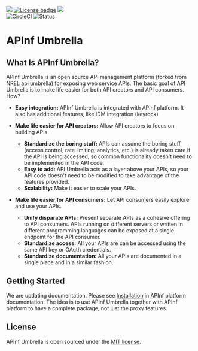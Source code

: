 [![](https://nexus.lab.fiware.org/repository/raw/public/badges/chapters/api-management.svg)](https://www.fiware.org/developers/catalogue/)
[![License badge](https://img.shields.io/github/license/FIWARE/api-umbrella.svg)](https://opensource.org/licenses/MIT)
[![](https://img.shields.io/badge/tag-fiware-orange.svg?logo=stackoverflow)](http://stackoverflow.com/questions/tagged/fiware)
<br> [![CircleCI](https://circleci.com/gh/NREL/api-umbrella.svg?style=svg)](https://circleci.com/gh/NREL/api-umbrella)
![Status](https://nexus.lab.fiware.org/static/badges/statuses/apinf.svg)

# APInf Umbrella

## What Is APInf Umbrella?

APInf Umbrella is an open source API management platform (forked from NREL api umbrella) for exposing web service APIs.
The basic goal of API Umbrella is to make life easier for both API creators and API consumers. How?

-   **Easy integration:** APInf Umbrella is integrated with APInf platform. It also has additional features, like IDM
    integration (keyrock)

-   **Make life easier for API creators:** Allow API creators to focus on building APIs.
    -   **Standardize the boring stuff:** APIs can assume the boring stuff (access control, rate limiting, analytics,
        etc.) is already taken care if the API is being accessed, so common functionality doesn't need to be implemented
        in the API code.
    -   **Easy to add:** API Umbrella acts as a layer above your APIs, so your API code doesn't need to be modified to
        take advantage of the features provided.
    -   **Scalability:** Make it easier to scale your APIs.
-   **Make life easier for API consumers:** Let API consumers easily explore and use your APIs.
    -   **Unify disparate APIs:** Present separate APIs as a cohesive offering to API consumers. APIs running on
        different servers or written in different programming languages can be exposed at a single endpoint for the API
        consumer.
    -   **Standardize access:** All your APIs are can be accessed using the same API key or OAuth credentials.
    -   **Standardize documentation:** All your APIs are documented in a single place and in a similar fashion.

## Getting Started

We are updating documentation. Please see [Installation](https://github.com/apinf/platform/blob/develop/INSTALL.md) in
APInf platform documentation. The idea is to use APInf Umbrella together with APInf platform to have a complete package,
not just the proxy features.

## License

APInf Umbrella is open sourced under the [MIT license](https://github.com/apinf/api-umbrella/blob/master/LICENSE.txt).
